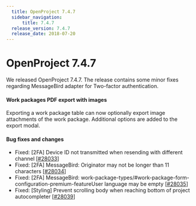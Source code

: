 ```yaml
---
  title: OpenProject 7.4.7
  sidebar_navigation:
      title: 7.4.7
  release_version: 7.4.7
  release_date: 2018-07-20
---
```


# OpenProject 7.4.7

We released OpenProject 7.4.7. The release contains some minor fixes
regarding MessageBird adapter for Two-factor authentication.

#### Work packages PDF export with images

Exporting a work package table can now optionally export image
attachments of the work package. Additional options are added to the
export modal.

#### Bug fixes and changes

  - Fixed: \[2FA\] Device ID not transmitted when resending with
    different channel
    \[[#28033](https://community.openproject.org/wp/28033)\]
  - Fixed: \[2FA\] MessageBird: Originator may not be longer than 11
    characters \[[#28034](https://community.openproject.org/wp/28034)\]
  - Fixed: \[2FA\] MessageBird:
    work-package-types/#work-package-form-configuration-premium-featureUser
    language may be
    empty \[[#28035](https://community.openproject.org/wp/28035)\]
  - Fixed: \[Styling\] Prevent scrolling body when reaching bottom of
    project autocompleter
    \[[#28039](https://community.openproject.org/wp/28039)\]

